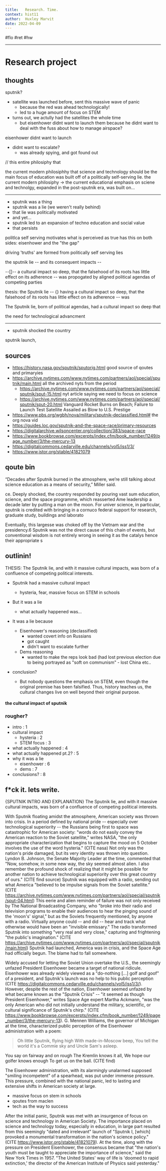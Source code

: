 ```yaml
---
title:   Research. Time.
context: hist11
author:  Huxley Marvit
date: 2022-04-09
---
```


#flo #ret #hw 

***

# Research project
## thoughts

sputnik? 
- satellite was launched before, sent this massive wave of panic 
	- because the red was ahead technologically! 
	- led to a huge amount of focus on STEM
- turns out, we actully had the satellites the whole time 
	- but eisenhower didnt want to launch them because he didnt want to deal with the fuss about how to manage airspace?






eisenhower didnt want to launch 
- didnt want to escalate?
	- was already spying, and got found out


// this entire philosiphy that

the current modern philosiphhy that science and technology should be the main focus of education was built off of a politically self-serving lie.
the current modern philosiphy -> 
the current educational emphasis on sciene and technolgy, expanded in the post-sputnik era, was built on...

***

- sputnik was a thing 
- sputnik was a lie (we weren't really behind)
- that lie was politically motivated
- and yet...
- sputnik led to an expansion of techno education and social value 
- that persists



politlca self serving motivates what is perceived as true
has this on both sides: eisenhower and the "the gap"

driving 'truths' are formed from politically self serving lies

the sputnik lie -- and its consequent impacts -- 

--[]-- a cultural impact so deep, that the falsehood of its roots has little effect on its adherence -- was propogated by aligned political agendas of competing parties 


thesis:
the Sputnik lie -- {} having a cultural impact so deep, that the falsehood of its roots has little effect on its adherence --  was 

The Sputnik lie, born of political agendas, had a cultural impact so deep that 

the need for technological advancment 
***


- sputnik shocked the country


sputnik launch, 







## sources
- https://history.nasa.gov/sputnik/sputorig.html good source of qoutes and primaryies
- https://archive.nytimes.com/www.nytimes.com/partners/aol/special/sputnik/main.html all the archived nyts from the period
	- https://archive.nytimes.com/www.nytimes.com/partners/aol/special/sputnik/sput-15.html nyt article saying we need to focus on science
	- https://archive.nytimes.com/www.nytimes.com/partners/aol/special/sputnik/sput-20.html Vanguard Rocket Burns on Beach; Failure to Launch Test Satellite Assailed as Blow to U.S. Prestige
- https://www.pbs.org/wgbh/nova/military/sputnik-declassified.html# the org nova vid
- https://guides.loc.gov/sputnik-and-the-space-race/primary-resources
- https://digitalarchive.wilsoncenter.org/collection/383/space-race
- https://www.bookbrowse.com/excerpts/index.cfm/book_number/1249/page_number/3/the-mercury-13 
- https://digitalcommons.cedarville.edu/channels/vol5/iss1/3/
- https://www.jstor.org/stable/41821079

## qoute bin


“Decades after Sputnik burned in the atmosphere, we’re still talking about science education as a means of security,” Miller said.


 

ce. Deeply shocked, the country responded by pouring vast sum education, science, and the space programme, which reasserted Ame leadership a decade later by putting a man on the moon. For univer science, in particular, sputnik is credited with bringing in a cornuco federal support for research, graduate study, buildings and laborato

Eventually, this largesse was choked off by the Vietnam war and the presidency.6 Sputnik was not the direct cause of this chain of events, but conventional wisdom is not entirely wrong in seeing it as the catalys hence their appropriate s


## outlinin!

THESIS: 
The Sputnik lie, and with it massive cultural impacts, was born of a confluence of competing political interests.

- Sputnik had a massive cultural impact
	- hysteria, fear, massive focus on STEM in schools
	
- But it was a lie
	- what actually happened was...
	
- It was a lie because
	- Eisenhower's reasoning (declassified)
		- wanted covert info on Russians
		-  got caught 
		- didn't want to escalate further
	- Dems reasoning
		- wanted to make the reps look bad (had lost previous election due to being portrayed as "soft on communism" - lost China etc..
		
- conclusion?
	- But nobody questions the emphasis on STEM, even though the original premise has been falsified. Thus, history teaches us, the cultural changes live on well beyond their original purpose.

#### the cultural impact of sputnik

### rougher?

- intro : 1
- cultural impact
	- hysteria : 2 
	- STEM focus : 3
- what actually happened : 4 
- what actually happened pt.2? : 5
- why it was a lie 
	- eisenhower : 6
	- dems : 7 
- conclusions? : 8



## f\*ck it. lets write.

{SPUTNIK INTRO AND EXPLANATION} 
The Sputnik lie, and with it massive cultural impacts, was born of a confluence of competing political interests.

With Sputnik floating amidst the atmosphere, American society was thrown into crisis. In a period defined by national pride -- especially over technological superiority -- the Russians being first to space was catastrophic for American society: "words do not easily convey the American reaction to the Soviet satellite," writes NASA, "the only appropriate characterization that begins to capture the mood on 5 October involves the use of the word hysteria." (CITE nasa) Not only was the nation's pride damaged, but its very identity was thrown into question. Lyndon B. Johnson, the Senate Majority Leader at the time, commented that "Now, somehow, in some new way, the sky seemed almost alien. I also remember the profound shock of realizing that it might be possible for another nation to achieve technological superiority over this great country of ours." (CITE find source) Sputnik was equipped with a radio, sending out what America "believed to be impulse signals from the Soviet satellite." (CITE https://archive.nytimes.com/www.nytimes.com/partners/aol/special/sputnik/sput-04.html) This eerie and alien reminder of failure was not only received by The National Broadcasting Company, who "broke into their radio and television programs to enable their audiences to hear the pinging sound of the 'moon's' signal," but as the Soviets frequently mentioned, by anyone with a radio. Virtually anyone could -- and did -- hear and track what otherwise would have been an "invisible emissary." The radio transformed Sputnik into something "very real and very close," capturing and frightening "the public's imagination." (CITE https://archive.nytimes.com/www.nytimes.com/partners/aol/special/sputnik/main.html) Sputnik had launched, America was in crisis, and the Space Age had officially begun. The blame had to fall somewhere.


Widely accused for letting the Soviet Union overtake the U.S., the seemingly unfazed President Eisenhower became a target of national ridicule. Eisenhower was already widely viewed as a "do-nothing [...] golf and goof" of a president, and Sputnik's launch was no help to his public perception (CITE https://digitalcommons.cedarville.edu/channels/vol5/iss1/3/). However, despite the rest of the nation, Eisenhower seemed unfazed by what became known as the "Sputnik Crisis" -- "it seemed as though President Eisenhower," writes Space Age expert Martha Ackmann, "was the only American who did not initially understand the military, scientific, or cultural significance of Sputnik's chirp." (CITE https://www.bookbrowse.com/excerpts/index.cfm/book_number/1249/page_number/3/the-mercury-13). G. Mennen Williams, the governor of Michigan at the time, characterized public perception of the Eisenhower administration with a poem: 
> Oh little Sputnik, flying high
With made-in-Moscow beep,
You tell the world it's a Commie sky
and Uncle Sam's asleep.
>
You say on fairway and on rough
The Kremlin knows it all,
We hope our golfer knows enough
To get us on the ball. (CITE find) 

The Eisenhower administration, with its alarmingly unalarmed supposed "smiling incompetent" of a spearhead, was put under immense pressure. This pressure, combined with the national panic, led to lasting and extensive shifts in American society at large.


- massive focus on stem in schools
- qoutes from maclen 
- tech as the way to success

After the initial panic, Sputnik was met with an insurgence of focus on science and technology in American Society. The importance placed on science and technology today, especially in education, in large part resulted from this seemingly "dated and irrelevant" launch of "Sputnik I, [which] provoked a monumental transformation in the nation's science policy." (CITE https://www.jstor.org/stable/41821079). At the time, along with the pressure on President Eisenhower, the consensus became that "the nation's youth must be taught to appreciate the importance of science," said the New York Times in 1957. "The United States' way of life is 'doomed to rapid extinction,' the director of the American Institute of Physics said yesterday."





























